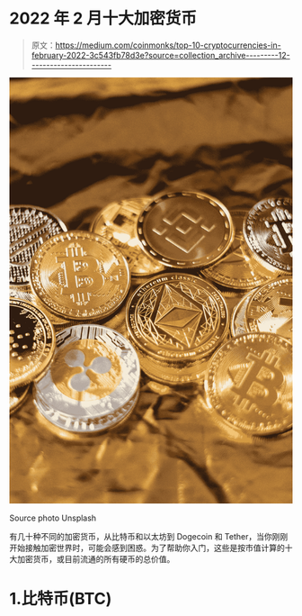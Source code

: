# 2022 年 2 月十大加密货币

> 原文：<https://medium.com/coinmonks/top-10-cryptocurrencies-in-february-2022-3c543fb78d3e?source=collection_archive---------12----------------------->

![](img/ef4e2c108361c0f0a03d32a15e7de6da.png)

Source photo Unsplash

有几十种不同的加密货币，从比特币和以太坊到 Dogecoin 和 Tether，当你刚刚开始接触加密世界时，可能会感到困惑。为了帮助你入门，这些是按市值计算的十大加密货币，或目前流通的所有硬币的总价值。

# 1.比特币(BTC)
